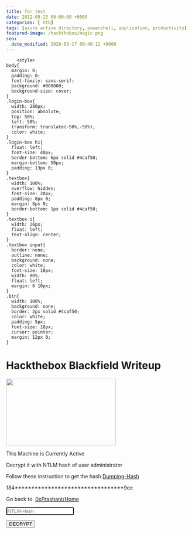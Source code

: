 ```yaml
---
title: for test
date: 2012-09-25 00:00:00 +0000
categories: [ htb]
tags: [azure active directory, powershell, application, productivity]
featured-image: /hackthebox/magic.png
seo:
  date_modified: 2020-03-17 00:40:12 +0000
---
```

<!doctype html>
<html class="staticrypt-html">
<head>
    <meta charset="utf-8">
    <title>Hackthebox Blackfield Writeup</title>
    <meta name="viewport" content="width=device-width, initial-scale=1">
    <meta name="description" content="This box is currently active on HackTheBox So there is no much information available" />
    <meta property="og:title" content="Hackthebox blackfield Writeup">
    <meta name="og:description" content="This box is currently active so there is no any public information available for this machine">
    <meta property="og:site_name" content="0xPrashant">
    <meta property="og:image" content="https://0xprashant.github.io/hackthebox-images/blackfield.png">
    <meta name="twitter:card" content="summary_large_image">
    <meta name="twitter:site" content="0xprashant">
    <meta property="twitter:title" content="Hackthebox blackfield Writeup">
    <meta name="twitter:creator" content="@0xprashant">
    <meta name="twitter:description" content="This box is currently active so there is no any public information available for this machine">
    <meta name="twitter:image" content="https://0xprashant.github.io/hackthebox-images/blackfield.png">

        <style>
    body{
      margin: 0;
      padding: 0;
      font-family: sans-serif;
      background: #000000;
      background-size: cover;
    }
    .login-box{
      width: 280px;
      position: absolute;
      top: 50%;
      left: 50%;
      transform: translate(-50%,-50%);
      color: white;
    }
    .login-box h1{
      float: left;
      font-size: 40px;
      border-bottom: 6px solid #4caf50;
      margin-bottom: 50px;
      padding: 13px 0;
    }
    .textbox{
      width: 100%;
      overflow: hidden;
      font-size: 20px;
      padding: 8px 0;
      margin: 8px 0;
      border-bottom: 1px solid #4caf50;
    }
    .textbox i{
      width: 26px;
      float: left;
      text-align: center;
    }
    .textbox input{
      border: none;
      outline: none;
      background: none;
      color: white;
      font-size: 18px;
      width: 80%;
      float: left;
      margin: 0 10px;
    }
    .btn{
      width: 100%;
      background: none;
      border: 2px solid #4caf50;
      color: white;
      padding: 5px;
      font-size: 18px;
      cursor: pointer;
      margin: 12px 0;
    }
</style>
<!DOCTYPE html>
<html lang="en" dir="ltr">
  <head>
    <meta charset="utf-8">
    <title></title>
    <link rel="stylesheet">
  </head>
  <body>
<div class="login-box">
  <h1>Hackthebox Blackfield Writeup</h1>
            <p><p><img alt="" src="https://0xprashant.github.io/hackthebox-images/blackfield.png" style="height:182px; width:300px" /></p>

<p>This Machine is Currently Active</p>

<p>Decrypt it with NTLM hash of user administrator</p>

<p>Follow these instruction to get the hash&nbsp;<a href="http://0xprashant.github.io/pages/windows-decryption/">Dumping-Hash</a></p>

<p>184*********************************9ee</p>

<p>Go back to&nbsp;&nbsp;<a href="http://0xprashant.github.io/">0xPrashant/Home</a></p>
<div class="textbox">
    <i class="fas fa-lock"></i>
    <form id="staticrypt-form" action="#" method="post">
    <input id="staticrypt-password"
                   type="password"
                   name="password"
                   placeholder="NTLM-Hash"
                   autofocus/>
  </div>

  <input type="submit" class="btn" value="DECRYPT"/>
  </form>
</div>

<script type="text/javascript" src="/scripts/md5.js"></script>
<script type="text/javascript" src="/scripts/sha1.js"></script>
<script type="text/javascript" src="/scripts/sha3.js"></script>
<script type="text/javascript" src="/scripts/sha256.js"></script>
<script type="text/javascript" src="/scripts/sha512.js"></script>
<script type="text/javascript" src="/scripts/aes.js"></script>
<script type="text/javascript" src="/scripts/rabbit.js"></script>
<script type="text/javascript" src="/scripts/hmac-md5.js"></script>
<script type="text/javascript" src="/scripts/hmac-sha1.js"></script>
<script type="text/javascript" src="/scripts/hmac-sha3.js"></script>
<script type="text/javascript" src="/scripts/hmac-sha256.js"></script>
<script type="text/javascript" src="/scripts/pbkdf2.js"></script>
<script type="text/javascript" src="/scripts/rc4.js"></script>
<script type="text/javascript" src="/scripts/ripemd160.js"></script>
<script type="text/javascript" src="/scripts/tripledes.js"></script>
<script type="text/javascript">

    function t1(message) {
document.getElementById("key").innerHTML="";
        var digest = CryptoJS.MD5(message);
        document.getElementById("hash").innerHTML = "Type:\t\tMD5";
        document.getElementById("hash").innerHTML += "\nMessage:\t" + message;
        document.getElementById("hash").innerHTML += "\nHex:\t" + digest;
        document.getElementById("hash").innerHTML += "\nBase64:\t" + CryptoJS.enc.Base64.parse(String(digest));
    }
</script>





<script type="text/javascript">
    function t2(message) {

        var digest = CryptoJS.SHA1(message);
        document.getElementById("hash").innerHTML = "Type:\t\tSHA1";
        document.getElementById("hash").innerHTML += "\nMessage:\t" + message;

        document.getElementById("hash").innerHTML += "\nHex:\t" + digest;
        document.getElementById("hash").innerHTML += "\nBase64:\t" + CryptoJS.enc.Base64.parse(String(digest));

    }
</script>



<script type="text/javascript">
    function t3(message) {

        var digest = CryptoJS.SHA256(message);

        document.getElementById("hash").innerHTML = "Type:\t\tSHA256";
        document.getElementById("hash").innerHTML += "\nMessage:\t" + message;

        document.getElementById("hash").innerHTML += "\nHex:\t" + digest;
        document.getElementById("hash").innerHTML += "\nBase64:\t" + CryptoJS.enc.Base64.parse(String(digest));

    }

</script>
<script type="text/javascript">
    function t3b(message) {

        var digest = CryptoJS.SHA512(message);

        document.getElementById("hash").innerHTML = "Type:\t\tSHA512";
        document.getElementById("hash").innerHTML += "\nMessage:\t" + message;

        document.getElementById("hash").innerHTML += "\nHex:\t" + digest;
        document.getElementById("hash").innerHTML += "\nBase64:\t" + CryptoJS.enc.Base64.parse(String(digest));

    }

</script>


<script type="text/javascript">

    function t3a(message) {

        var hash1 = CryptoJS.SHA3(message, { outputLength: 224 }).toString();
        var hash2 = CryptoJS.SHA3(message, { outputLength: 256 }).toString();
        var hash3 = CryptoJS.SHA3(message, { outputLength: 384 }).toString();
        var hash4 = CryptoJS.SHA3(message, { outputLength: 512 }).toString();

        document.getElementById("hash").innerHTML = "Type:\t\tSHA3 (Keccak)";
        document.getElementById("hash").innerHTML += "\nMessage:\t" + message;

        document.getElementById("hash").innerHTML += "\nHex (224-bit):\t" + hash1;
        document.getElementById("hash").innerHTML += "\nHex (256-bit):\t" + hash2;
        document.getElementById("hash").innerHTML += "\nHex (384-bit):\t" + hash3;
        document.getElementById("hash").innerHTML += "\nHex (512-bit):\t" + hash4;
    }
</script>
<script type="text/javascript">
    function t3c(message) {
        var digest = CryptoJS.RIPEMD160(message);

        document.getElementById("hash").innerHTML = "Type:\t\tRIPEM160";
        document.getElementById("hash").innerHTML += "\nMessage:\t" + message;

        document.getElementById("hash").innerHTML += "\nHex:\t" + digest;
        var base64output = CryptoJS.enc.Hex.parse(output);

        document.getElementById("hash").innerHTML += "\nBase64:\t" + CryptoJS.enc.Base64.stringify(base64output);


    }

</script>
<script type="text/javascript">



    function t4(message, password) {
        document.getElementById("hash").innerHTML = "Type:\t\tAES (CBC)";
        document.getElementById("hash").innerHTML += "\nMessage:\t" + message;
        document.getElementById("hash").innerHTML += "\nPassword:\t" + password;

        var crypted = CryptoJS.AES.encrypt(message, password, "{ mode: CryptoJS.mode.CBC, padding: CryptoJS.pad.Pkcs7 }");

        var plain = CryptoJS.AES.decrypt(crypted, password, "{ mode: CryptoJS.mode.CBC, padding: CryptoJS.pad.Pkcs7 }");

        var saltHex = crypted.salt.toString();     // random salt
        var ivHex = crypted.iv.toString();
        var key = crypted.key.toString();

        document.getElementById("hash").innerHTML += "\nSalt:\t\t" + saltHex;
        document.getElementById("hash").innerHTML += "\nIV:\t\t" + ivHex;
        document.getElementById("hash").innerHTML += "\nKey:\t\t" + key;

        document.getElementById("hash").innerHTML += "\nEncrypted:\t" + crypted;
        document.getElementById("hash").innerHTML += "\nDecrypted:\t" + plain.toString(CryptoJS.enc.Utf8);

    }
</script>
<script type="text/javascript">



    function t4a(message, password) {
        document.getElementById("hash").innerHTML = "Type:\t\tAES (ECB)";
        document.getElementById("hash").innerHTML += "\nMessage:\t" + message;
        document.getElementById("hash").innerHTML += "\nPassword:\t" + password;

        var crypted = CryptoJS.AES.encrypt(message, password, "{ mode: CryptoJS.mode.ECB, padding: CryptoJS.pad.Pkcs7 }");


        var plain = CryptoJS.AES.decrypt(crypted, password, "{ mode: CryptoJS.mode.ECB, padding: CryptoJS.pad.Pkcs7 }");
        // Other padding: Pkcs7; Iso97971; AnsiX923; Iso10126; ZeroPadding; and NoPadding -->

        var saltHex = crypted.salt.toString();     // random salt
        var ivHex = crypted.iv.toString();
        var ivHex = crypted.key.toString();
        document.getElementById("hash").innerHTML += "\nSalt:\t\t" + saltHex;
        document.getElementById("hash").innerHTML += "\nIV:\t\t" + ivHex;


        document.getElementById("hash").innerHTML += "\nEncrypted:\t" + crypted;
        document.getElementById("hash").innerHTML += "\nDecrypted:\t" + plain.toString(CryptoJS.enc.Utf8);

    }
</script>
<script type="text/javascript">



    function t4b(message, password) {
        document.getElementById("hash").innerHTML = "Type:\t\tAES (CFB)";
        document.getElementById("hash").innerHTML += "\nMessage:\t" + message;
        document.getElementById("hash").innerHTML += "\nPassword:\t" + password;

        var crypted = CryptoJS.AES.encrypt(message, password, "{ mode: CryptoJS.mode.CFB, padding: CryptoJS.pad.AnsiX923 }");

        var plain = CryptoJS.AES.decrypt(crypted, password, "{ mode: CryptoJS.mode.CFB, padding: CryptoJS.pad.AnsiX923 }");
        // Other padding: Pkcs7; Iso97971; AnsiX923; Iso10126; ZeroPadding; and NoPadding -->

        var saltHex = crypted.salt.toString();     // random salt
        var ivHex = crypted.iv.toString();

        document.getElementById("hash").innerHTML += "\nSalt:\t\t" + saltHex;
        document.getElementById("hash").innerHTML += "\nIV:\t\t" + ivHex;

        document.getElementById("hash").innerHTML += "\nEncrypted:\t" + crypted;
        document.getElementById("hash").innerHTML += "\nDecrypted:\t" + plain.toString(CryptoJS.enc.Utf8);

    }
</script>
<script type="text/javascript">



    function t4c(message, password) {
        document.getElementById("hash").innerHTML = "Type:\t\tAES (CRT)";
        document.getElementById("hash").innerHTML += "\nMessage:\t" + message;
        document.getElementById("hash").innerHTML += "\nPassword:\t" + password;

        var crypted = CryptoJS.AES.encrypt(message, password, "{ mode: CryptoJS.mode.CRT, padding: CryptoJS.pad.AnsiX923 }");

        var plain = CryptoJS.AES.decrypt(crypted, password, "{ mode: CryptoJS.mode.CRT, padding: CryptoJS.pad.AnsiX923 }");
        // Other padding: Pkcs7; Iso97971; AnsiX923; Iso10126; ZeroPadding; and NoPadding -->
        var saltHex = crypted.salt.toString();     // random salt
        var ivHex = crypted.iv.toString();

        document.getElementById("hash").innerHTML += "\nSalt:\t\t" + saltHex;
        document.getElementById("hash").innerHTML += "\nIV:\t\t" + ivHex;

        document.getElementById("hash").innerHTML += "\nEncrypted:\t" + crypted;
        document.getElementById("hash").innerHTML += "\nDecrypted:\t" + plain.toString(CryptoJS.enc.Utf8);

    }
</script>
<script type="text/javascript">



    function t4d(message, password) {
        document.getElementById("hash").innerHTML = "Type:\t\tAES (OFB)";
        document.getElementById("hash").innerHTML += "\nMessage:\t" + message;
        document.getElementById("hash").innerHTML += "\nPassword:\t" + password;

        var crypted = CryptoJS.AES.encrypt(message, password, "{ mode: CryptoJS.mode.OFB, padding: CryptoJS.pad.AnsiX923 }");

        var plain = CryptoJS.AES.decrypt(crypted, password, "{ mode: CryptoJS.mode.OFB, padding: CryptoJS.pad.AnsiX923 }");
        // Other padding: Pkcs7; Iso97971; AnsiX923; Iso10126; ZeroPadding; and NoPadding -->

        var saltHex = crypted.salt.toString();     // random salt
        var ivHex = crypted.iv.toString();

        document.getElementById("hash").innerHTML += "\nSalt:\t\t" + saltHex;
        document.getElementById("hash").innerHTML += "\nIV:\t\t" + ivHex;
        document.getElementById("hash").innerHTML += "\nEncrypted:\t" + crypted;
        document.getElementById("hash").innerHTML += "\nDecrypted:\t" + plain.toString(CryptoJS.enc.Utf8);

    }
</script>



<script type="text/javascript">


    function t5(message, password) {
        document.getElementById("hash").innerHTML = "Type:\t\tRabbit";
        document.getElementById("hash").innerHTML += "\nMessage:\t" + message;
        document.getElementById("hash").innerHTML += "\nPassword:\t" + password;

        var crypted = CryptoJS.Rabbit.encrypt(message, password);

        var plain = CryptoJS.Rabbit.decrypt(crypted, password);

        var saltHex = crypted.salt.toString();     // random salt
        var ivHex = crypted.iv.toString();

        document.getElementById("hash").innerHTML += "\nSalt:\t\t" + saltHex;
        document.getElementById("hash").innerHTML += "\nIV:\t\t" + ivHex;
        document.getElementById("hash").innerHTML += "\nEncrypted:\t" + crypted;
        document.getElementById("hash").innerHTML += "\nDecrypted:\t" + plain.toString(CryptoJS.enc.Utf8);

    }
</script>


<script type="text/javascript">



    function t6(message, password) {
        var crypted = CryptoJS.RC4.encrypt(message, password);

        var plain = CryptoJS.RC4.decrypt(crypted, password);
        document.getElementById("hash").innerHTML = "Type:\t\tRC4";
        document.getElementById("hash").innerHTML += "\nMessage:\t" + message;
        document.getElementById("hash").innerHTML += "\nPassword:\t" + password;

        var saltHex = crypted.salt.toString();     // random salt
        var ivHex = crypted.iv.toString();

        document.getElementById("hash").innerHTML += "\nSalt:\t\t" + saltHex;
        document.getElementById("hash").innerHTML += "\nIV:\t\t" + ivHex;

        document.getElementById("hash").innerHTML += "\nEncrypted:\t" + crypted;
        document.getElementById("hash").innerHTML += "\nDecrypted:\t" + plain;

    }

</script>
<script type="text/javascript">



    function t6b(message, password) {
        var crypted = CryptoJS.DES.encrypt(message, password);

        var plain = CryptoJS.RC4.decrypt(crypted, password);
        document.getElementById("hash").innerHTML = "Type:\t\t3DES";
        document.getElementById("hash").innerHTML += "\nMessage:\t" + message;
        document.getElementById("hash").innerHTML += "\nPassword:\t" + password;

        var saltHex = crypted.salt.toString();     // random salt
        var ivHex = crypted.iv.toString();

        document.getElementById("hash").innerHTML += "\nSalt:\t\t" + saltHex;
        document.getElementById("hash").innerHTML += "\nIV:\t\t" + ivHex;

        document.getElementById("hash").innerHTML += "\nEncrypted:\t" + crypted;
        document.getElementById("hash").innerHTML += "\nDecrypted:\t" + plain;

    }

</script>

<script type="text/javascript">
    function t7(message, password) {

        var hash = CryptoJS.HmacMD5(message, password);
        var output = hash.toString(CryptoJS.enc.Hex);

        document.getElementById("hash").innerHTML = "Type:\t\tHMAC-MD5";
        document.getElementById("hash").innerHTML += "\nMessage:\t" + message;
        document.getElementById("hash").innerHTML += "\nPassword:\t" + password;

        document.getElementById("hash").innerHTML += "\nHex:\t" + output;
        document.getElementById("hash").innerHTML += "\nBase64:\t" + CryptoJS.enc.Base64.parse(String(output));

    }
</script>

<script type="text/javascript">

    function t8(message, password) {
        var hash = CryptoJS.HmacSHA1(message, password);
        var output = hash.toString(CryptoJS.enc.Hex);

        document.getElementById("hash").innerHTML = "Type:\t\tHMAC-SHA1";
        document.getElementById("hash").innerHTML += "\nMessage:\t" + message;
        document.getElementById("hash").innerHTML += "\nPassword:\t" + password;

        document.getElementById("hash").innerHTML += "\nHex:\t" + output;
        document.getElementById("hash").innerHTML += "\nBase64:\t" + CryptoJS.enc.Base64.parse(String(output));

    }

</script>

<script type="text/javascript">

    function t9(message, password) {
        var hash = CryptoJS.HmacSHA512(message, password);
        var output = hash.toString(CryptoJS.enc.Hex);

        document.getElementById("hash").innerHTML = "Type:\t\tHMAC-SHA512";
        document.getElementById("hash").innerHTML += "\nMessage:\t" + message;
        document.getElementById("hash").innerHTML += "\nPassword:\t" + password;

        document.getElementById("hash").innerHTML += "\nHex:\t" + output;
        document.getElementById("hash").innerHTML += "\nBase64:\t" + CryptoJS.enc.Base64.parse(String(output));

    }

</script>
<script type="text/javascript">

    function t9a(message, password) {
        var hash = CryptoJS.HmacSHA3(message, password);
        var output = hash.toString(CryptoJS.enc.Hex);

        document.getElementById("hash").innerHTML = "Type:\t\tHMAC-SHA3";
        document.getElementById("hash").innerHTML += "\nMessage:\t" + message;
        document.getElementById("hash").innerHTML += "\nPassword:\t" + password;

        document.getElementById("hash").innerHTML += "\nHex:\t" + output;
        document.getElementById("hash").innerHTML += "\nBase64:\t" + CryptoJS.enc.Base64.parse(String(output));

    }

</script>
<script type="text/javascript">

    function t9b(message, password) {
        var hash = CryptoJS.HmacRIPEMD160(message, password);
        var output = hash.toString(CryptoJS.enc.Hex);

        document.getElementById("hash").innerHTML = "Type:\t\tHMAC-RIPEMD160";
        document.getElementById("hash").innerHTML += "\nMessage:\t" + message;
        document.getElementById("hash").innerHTML += "\nPassword:\t" + password;

        document.getElementById("hash").innerHTML += "\nHex:\t" + output;
        document.getElementById("hash").innerHTML += "\nBase64:\t" + CryptoJS.enc.Base64.parse(String(output));

    }

</script>

<script type="text/javascript">

    function t10(message) {

        salt = CryptoJS.lib.WordArray.random(128 / 8);

        var key128Bits = CryptoJS.PBKDF2(message, salt, { keySize: 128 / 32 });

        var key256Bits = CryptoJS.PBKDF2(message, salt, { keySize: 256 / 32 });
        var key512Bits = CryptoJS.PBKDF2(message, salt, { keySize: 512 / 32 });

        //       var key512bit1000 = CryptoJS.PBKDF2(message, salt, 64, { iterations: 1000 });
        document.getElementById("hash").innerHTML = "Type:\t\tPBKDF2";
        document.getElementById("hash").innerHTML += "\nMessage:\t" + message;

        document.getElementById("hash").innerHTML += "\nSalt:\t\t" + salt;
        document.getElementById("hash").innerHTML += "\n128-bit:\t" + String(key128Bits);
        document.getElementById("hash").innerHTML += "\n256-bit:\t" + String(key256Bits);
        document.getElementById("hash").innerHTML += "\n512-bit:\t" + String(key512Bits);
        //        document.getElementById("hash").innerHTML += "\n512-bit (1000:\t" + key512bit1000;
    }

</script>
<script type="text/javascript">

    function t10a(password) {

        salt = CryptoJS.lib.WordArray.random(128 / 8);

        var key1 = CryptoJS.EvpKDF(password, salt, { keySize: 4 });
        var key2 = CryptoJS.EvpKDF(password, salt, { keySize: 8 });

        document.getElementById("hash").innerHTML = "Type:\t\tEvpKDF";
        document.getElementById("hash").innerHTML += "\nPassword:\t" + password;

        document.getElementById("hash").innerHTML += "\nSalt:\t\t" + salt;
        document.getElementById("hash").innerHTML += "\n128-bit key:\t" + String(key1);
        document.getElementById("hash").innerHTML += "\n256-bit key:\t" + String(key2);
        //        document.getElementById("hash").innerHTML += "\n512-bit (1000:\t" + key512bit1000;
    }

</script>

<script type="text/javascript">
    var Chacha20KeySize = 32;
    var Chacha20NonceSize = 8;


    var Chacha20Ctx = function () {
        this.input = new Array(16);
    };

    function load32(x, i) {
        return x[i] | (x[i + 1] << 8) | (x[i + 2] << 16) | (x[i + 3] << 24);
    }

    function store32(x, i, u) {
        x[i] = u & 0xff; u >>>= 8;
        x[i + 1] = u & 0xff; u >>>= 8;
        x[i + 2] = u & 0xff; u >>>= 8;
        x[i + 3] = u & 0xff;
    }

    function rotl32(v, c) {
        return (v << c) | (v >>> (32 - c));
    }

    function chacha20_round(x, a, b, c, d) {
        x[a] += x[b]; x[d] = rotl32(x[d] ^ x[a], 16);
        x[c] += x[d]; x[b] = rotl32(x[b] ^ x[c], 12);
        x[a] += x[b]; x[d] = rotl32(x[d] ^ x[a], 8);
        x[c] += x[d]; x[b] = rotl32(x[b] ^ x[c], 7);
    }

    function chacha20_init(key, nonce) {
        var x = new Chacha20Ctx();

        x.input[0] = 1634760805;
        x.input[1] = 857760878;
        x.input[2] = 2036477234;
        x.input[3] = 1797285236;
        x.input[12] = 0;
        x.input[13] = 0;
        x.input[14] = load32(nonce, 0);
        x.input[15] = load32(nonce, 4);

        for (var i = 0; i < 8; i++) {
            x.input[i + 4] = load32(key, i * 4);
        }
        return x;
    }

    function chacha20_keystream(ctx, dst, src, len) {
        var x = new Array(16);
        var buf = new Array(64);
        var i = 0, dpos = 0, spos = 0;

        while (len > 0) {
            for (i = 16; i--;) x[i] = ctx.input[i];
            for (i = 20; i > 0; i -= 2) {
                chacha20_round(x, 0, 4, 8, 12);
                chacha20_round(x, 1, 5, 9, 13);
                chacha20_round(x, 2, 6, 10, 14);
                chacha20_round(x, 3, 7, 11, 15);
                chacha20_round(x, 0, 5, 10, 15);
                chacha20_round(x, 1, 6, 11, 12);
                chacha20_round(x, 2, 7, 8, 13);
                chacha20_round(x, 3, 4, 9, 14);
            }
            for (i = 16; i--;) x[i] += ctx.input[i];
            for (i = 16; i--;) store32(buf, 4 * i, x[i]);

            ctx.input[12] += 1;
            if (!ctx.input[12]) {
                ctx.input[13] += 1;
            }
            if (len <= 64) {
                for (i = len; i--;) {
                    dst[i + dpos] = src[i + spos] ^ buf[i];
                }
                return;
            }
            for (i = 64; i--;) {
                dst[i + dpos] = src[i + spos] ^ buf[i];
            }
            len -= 64;
            spos += 64;
            dpos += 64;
        }
    }

    //--------------------------- test -----------------------------//
    function bytes2hex(blk, dlm) {
        return Array.prototype.map.call(new Uint8Array(blk.buffer || blk),
        function (s) { return ('00' + s.toString(16)).slice(-2); }).join(dlm || '');
    }
    function toHexString(byteArray) {
        return Array.from(byteArray, function (byte) {
            return ('0' + (byte & 0xFF).toString(16)).slice(-2);
        }).join('')
    }
    function from_Hex(h) {

        h.replace(' ', '');
        var out = [], len = h.length, w = '';
        for (var i = 0; i < len; i += 2) {
            w = h[i];
            if (((i + 1) >= len) || typeof h[i + 1] === 'undefined') {
                w += '0';
            } else {
                w += h[i + 1];
            }
            out.push(parseInt(w, 16));
        }
        return out;
    }

    function bytesEqual(a, b) {
        var dif = 0;
        if (a.length !== b.length) return 0;
        for (var i = 0; i < a.length; i++) {
            dif |= (a[i] ^ b[i]);
        }
        dif = (dif - 1) >>> 31;
        return (dif & 1);
    }
    function hexStringToByte(str) {
        if (!str) {
            return new Uint8Array();
        }

        var a = [];
        for (var i = 0, len = str.length; i < len; i += 2) {
            a.push(parseInt(str.substr(i, 2), 16));
        }

        return new Uint8Array(a);
    }

    function ascii_to_hexa(str) {
        var arr1 = [];
        for (var n = 0, l = str.length; n < l; n++) {
            var hex = Number(str.charCodeAt(n)).toString(16);
            arr1.push(hex);
        }
        return arr1.join('');
    }



    function xor(a, b) {

        var res = []
        if (a.length > b.length) {
            for (var i = 0; i < b.length; i++) {
                res.push(a[i] ^ b[i])
            }
        } else {
            for (var i = 0; i < a.length; i++) {

                res.push(a[i] ^ b[i])
            }
        }
        return res;
    }
    function t11(word, password) {

        n = '0000000000000000';
        k = String(CryptoJS.SHA256(password));

        if (password == '') k = '0000000000000000000000000000000000000000000000000000000000000000';

        n1 = hexStringToByte(n);


        k1 = hexStringToByte(k);


        var ctx, out;


        out = new Array(word.length);

        ctx = chacha20_init(k1, n1);

        chacha20_keystream(ctx, out, out, word.length);

        document.getElementById("hash").innerHTML = "Type:\t\tChaCha20";
        document.getElementById("hash").innerHTML += "\nInput:\t\t" + word;
        document.getElementById("hash").innerHTML += "\nPassword:\t" + password;
        document.getElementById("hash").innerHTML += "\nKey seed: " + k + "\n (based on SHA-256 of " + password + ")";

        document.getElementById("hash").innerHTML += "\nKey stream:\t" + bytes2hex(out) + " (based on length of " + word + ")";
        document.getElementById("hash").innerHTML += "\nText stream:\t" + ascii_to_hexa(word);


        var dat = [];
        for (var i = 0; i < word.length; i++) {
            dat.push(word.charCodeAt(i));
        }


        val1 = xor(dat, out);

        document.getElementById("hash").innerHTML += "\nOutput stream:\t" + toHexString(val1);
    }

    var poly1305 = function (key) {
        this.buffer = new Uint8Array(16);
        this.r = new Uint16Array(10);
        this.h = new Uint16Array(10);
        this.pad = new Uint16Array(8);
        this.leftover = 0;
        this.fin = 0;

        var t0, t1, t2, t3, t4, t5, t6, t7;

        t0 = key[0] & 0xff | (key[1] & 0xff) << 8; this.r[0] = (t0) & 0x1fff;
        t1 = key[2] & 0xff | (key[3] & 0xff) << 8; this.r[1] = ((t0 >>> 13) | (t1 << 3)) & 0x1fff;
        t2 = key[4] & 0xff | (key[5] & 0xff) << 8; this.r[2] = ((t1 >>> 10) | (t2 << 6)) & 0x1f03;
        t3 = key[6] & 0xff | (key[7] & 0xff) << 8; this.r[3] = ((t2 >>> 7) | (t3 << 9)) & 0x1fff;
        t4 = key[8] & 0xff | (key[9] & 0xff) << 8; this.r[4] = ((t3 >>> 4) | (t4 << 12)) & 0x00ff;
        this.r[5] = ((t4 >>> 1)) & 0x1ffe;
        t5 = key[10] & 0xff | (key[11] & 0xff) << 8; this.r[6] = ((t4 >>> 14) | (t5 << 2)) & 0x1fff;
        t6 = key[12] & 0xff | (key[13] & 0xff) << 8; this.r[7] = ((t5 >>> 11) | (t6 << 5)) & 0x1f81;
        t7 = key[14] & 0xff | (key[15] & 0xff) << 8; this.r[8] = ((t6 >>> 8) | (t7 << 8)) & 0x1fff;
        this.r[9] = ((t7 >>> 5)) & 0x007f;

        this.pad[0] = key[16] & 0xff | (key[17] & 0xff) << 8;
        this.pad[1] = key[18] & 0xff | (key[19] & 0xff) << 8;
        this.pad[2] = key[20] & 0xff | (key[21] & 0xff) << 8;
        this.pad[3] = key[22] & 0xff | (key[23] & 0xff) << 8;
        this.pad[4] = key[24] & 0xff | (key[25] & 0xff) << 8;
        this.pad[5] = key[26] & 0xff | (key[27] & 0xff) << 8;
        this.pad[6] = key[28] & 0xff | (key[29] & 0xff) << 8;
        this.pad[7] = key[30] & 0xff | (key[31] & 0xff) << 8;
    };
    poly1305.prototype.update = function (m, mpos, bytes) {
        var i, want;


        if (this.leftover) {
            want = (16 - this.leftover);
            if (want > bytes)
                want = bytes;
            for (i = 0; i < want; i++)
                this.buffer[this.leftover + i] = m[mpos + i];
            bytes -= want;
            mpos += want;
            this.leftover += want;
            if (this.leftover < 16)
                return;
            this.blocks(this.buffer, 0, 16);
            this.leftover = 0;
        }

        if (bytes >= 16) {
            want = bytes - (bytes % 16);
            this.blocks(m, mpos, want);
            mpos += want;
            bytes -= want;
        }


        if (bytes) {
            for (i = 0; i < bytes; i++)
                this.buffer[this.leftover + i] = m[mpos + i];
            this.leftover += bytes;
        }

    };
    poly1305.prototype.blocks = function (m, mpos, bytes) {
        var hibit = this.fin ? 0 : (1 << 11);
        var t0, t1, t2, t3, t4, t5, t6, t7, c;
        var d0, d1, d2, d3, d4, d5, d6, d7, d8, d9;

        var h0 = this.h[0],
            h1 = this.h[1],
            h2 = this.h[2],
            h3 = this.h[3],
            h4 = this.h[4],
            h5 = this.h[5],
            h6 = this.h[6],
            h7 = this.h[7],
            h8 = this.h[8],
            h9 = this.h[9];

        var r0 = this.r[0],
            r1 = this.r[1],
            r2 = this.r[2],
            r3 = this.r[3],
            r4 = this.r[4],
            r5 = this.r[5],
            r6 = this.r[6],
            r7 = this.r[7],
            r8 = this.r[8],
            r9 = this.r[9];

        while (bytes >= 16) {
            t0 = m[mpos + 0] & 0xff | (m[mpos + 1] & 0xff) << 8; h0 += (t0) & 0x1fff;
            t1 = m[mpos + 2] & 0xff | (m[mpos + 3] & 0xff) << 8; h1 += ((t0 >>> 13) | (t1 << 3)) & 0x1fff;
            t2 = m[mpos + 4] & 0xff | (m[mpos + 5] & 0xff) << 8; h2 += ((t1 >>> 10) | (t2 << 6)) & 0x1fff;
            t3 = m[mpos + 6] & 0xff | (m[mpos + 7] & 0xff) << 8; h3 += ((t2 >>> 7) | (t3 << 9)) & 0x1fff;
            t4 = m[mpos + 8] & 0xff | (m[mpos + 9] & 0xff) << 8; h4 += ((t3 >>> 4) | (t4 << 12)) & 0x1fff;
            h5 += ((t4 >>> 1)) & 0x1fff;
            t5 = m[mpos + 10] & 0xff | (m[mpos + 11] & 0xff) << 8; h6 += ((t4 >>> 14) | (t5 << 2)) & 0x1fff;
            t6 = m[mpos + 12] & 0xff | (m[mpos + 13] & 0xff) << 8; h7 += ((t5 >>> 11) | (t6 << 5)) & 0x1fff;
            t7 = m[mpos + 14] & 0xff | (m[mpos + 15] & 0xff) << 8; h8 += ((t6 >>> 8) | (t7 << 8)) & 0x1fff;
            h9 += ((t7 >>> 5)) | hibit;

            c = 0;

            d0 = c;
            d0 += h0 * r0;
            d0 += h1 * (5 * r9);
            d0 += h2 * (5 * r8);
            d0 += h3 * (5 * r7);
            d0 += h4 * (5 * r6);
            c = (d0 >>> 13); d0 &= 0x1fff;
            d0 += h5 * (5 * r5);
            d0 += h6 * (5 * r4);
            d0 += h7 * (5 * r3);
            d0 += h8 * (5 * r2);
            d0 += h9 * (5 * r1);
            c += (d0 >>> 13); d0 &= 0x1fff;

            d1 = c;
            d1 += h0 * r1;
            d1 += h1 * r0;
            d1 += h2 * (5 * r9);
            d1 += h3 * (5 * r8);
            d1 += h4 * (5 * r7);
            c = (d1 >>> 13); d1 &= 0x1fff;
            d1 += h5 * (5 * r6);
            d1 += h6 * (5 * r5);
            d1 += h7 * (5 * r4);
            d1 += h8 * (5 * r3);
            d1 += h9 * (5 * r2);
            c += (d1 >>> 13); d1 &= 0x1fff;

            d2 = c;
            d2 += h0 * r2;
            d2 += h1 * r1;
            d2 += h2 * r0;
            d2 += h3 * (5 * r9);
            d2 += h4 * (5 * r8);
            c = (d2 >>> 13); d2 &= 0x1fff;
            d2 += h5 * (5 * r7);
            d2 += h6 * (5 * r6);
            d2 += h7 * (5 * r5);
            d2 += h8 * (5 * r4);
            d2 += h9 * (5 * r3);
            c += (d2 >>> 13); d2 &= 0x1fff;

            d3 = c;
            d3 += h0 * r3;
            d3 += h1 * r2;
            d3 += h2 * r1;
            d3 += h3 * r0;
            d3 += h4 * (5 * r9);
            c = (d3 >>> 13); d3 &= 0x1fff;
            d3 += h5 * (5 * r8);
            d3 += h6 * (5 * r7);
            d3 += h7 * (5 * r6);
            d3 += h8 * (5 * r5);
            d3 += h9 * (5 * r4);
            c += (d3 >>> 13); d3 &= 0x1fff;

            d4 = c;
            d4 += h0 * r4;
            d4 += h1 * r3;
            d4 += h2 * r2;
            d4 += h3 * r1;
            d4 += h4 * r0;
            c = (d4 >>> 13); d4 &= 0x1fff;
            d4 += h5 * (5 * r9);
            d4 += h6 * (5 * r8);
            d4 += h7 * (5 * r7);
            d4 += h8 * (5 * r6);
            d4 += h9 * (5 * r5);
            c += (d4 >>> 13); d4 &= 0x1fff;

            d5 = c;
            d5 += h0 * r5;
            d5 += h1 * r4;
            d5 += h2 * r3;
            d5 += h3 * r2;
            d5 += h4 * r1;
            c = (d5 >>> 13); d5 &= 0x1fff;
            d5 += h5 * r0;
            d5 += h6 * (5 * r9);
            d5 += h7 * (5 * r8);
            d5 += h8 * (5 * r7);
            d5 += h9 * (5 * r6);
            c += (d5 >>> 13); d5 &= 0x1fff;

            d6 = c;
            d6 += h0 * r6;
            d6 += h1 * r5;
            d6 += h2 * r4;
            d6 += h3 * r3;
            d6 += h4 * r2;
            c = (d6 >>> 13); d6 &= 0x1fff;
            d6 += h5 * r1;
            d6 += h6 * r0;
            d6 += h7 * (5 * r9);
            d6 += h8 * (5 * r8);
            d6 += h9 * (5 * r7);
            c += (d6 >>> 13); d6 &= 0x1fff;

            d7 = c;
            d7 += h0 * r7;
            d7 += h1 * r6;
            d7 += h2 * r5;
            d7 += h3 * r4;
            d7 += h4 * r3;
            c = (d7 >>> 13); d7 &= 0x1fff;
            d7 += h5 * r2;
            d7 += h6 * r1;
            d7 += h7 * r0;
            d7 += h8 * (5 * r9);
            d7 += h9 * (5 * r8);
            c += (d7 >>> 13); d7 &= 0x1fff;

            d8 = c;
            d8 += h0 * r8;
            d8 += h1 * r7;
            d8 += h2 * r6;
            d8 += h3 * r5;
            d8 += h4 * r4;
            c = (d8 >>> 13); d8 &= 0x1fff;
            d8 += h5 * r3;
            d8 += h6 * r2;
            d8 += h7 * r1;
            d8 += h8 * r0;
            d8 += h9 * (5 * r9);
            c += (d8 >>> 13); d8 &= 0x1fff;

            d9 = c;
            d9 += h0 * r9;
            d9 += h1 * r8;
            d9 += h2 * r7;
            d9 += h3 * r6;
            d9 += h4 * r5;
            c = (d9 >>> 13); d9 &= 0x1fff;
            d9 += h5 * r4;
            d9 += h6 * r3;
            d9 += h7 * r2;
            d9 += h8 * r1;
            d9 += h9 * r0;
            c += (d9 >>> 13); d9 &= 0x1fff;

            c = (((c << 2) + c)) | 0;
            c = (c + d0) | 0;
            d0 = c & 0x1fff;
            c = (c >>> 13);
            d1 += c;

            h0 = d0;
            h1 = d1;
            h2 = d2;
            h3 = d3;
            h4 = d4;
            h5 = d5;
            h6 = d6;
            h7 = d7;
            h8 = d8;
            h9 = d9;

            mpos += 16;
            bytes -= 16;
        }
        this.h[0] = h0;
        this.h[1] = h1;
        this.h[2] = h2;
        this.h[3] = h3;
        this.h[4] = h4;
        this.h[5] = h5;
        this.h[6] = h6;
        this.h[7] = h7;
        this.h[8] = h8;
        this.h[9] = h9;
    };
    poly1305.prototype.finish = function (mac, macpos) {

        var g = new Uint16Array(10);
        var c, mask, f, i;

        if (this.leftover) {
            i = this.leftover;
            this.buffer[i++] = 1;
            for (; i < 16; i++) this.buffer[i] = 0;
            this.fin = 1;
            this.blocks(this.buffer, 0, 16);
        }

        c = this.h[1] >>> 13;
        this.h[1] &= 0x1fff;
        for (i = 2; i < 10; i++) {
            this.h[i] += c;
            c = this.h[i] >>> 13;
            this.h[i] &= 0x1fff;
        }
        this.h[0] += (c * 5);
        c = this.h[0] >>> 13;
        this.h[0] &= 0x1fff;
        this.h[1] += c;
        c = this.h[1] >>> 13;
        this.h[1] &= 0x1fff;
        this.h[2] += c;

        g[0] = this.h[0] + 5;
        c = g[0] >>> 13;
        g[0] &= 0x1fff;
        for (i = 1; i < 10; i++) {
            g[i] = this.h[i] + c;
            c = g[i] >>> 13;
            g[i] &= 0x1fff;
        }
        g[9] -= (1 << 13);

        mask = (c ^ 1) - 1;
        for (i = 0; i < 10; i++) g[i] &= mask;
        mask = ~mask;
        for (i = 0; i < 10; i++) this.h[i] = (this.h[i] & mask) | g[i];

        this.h[0] = ((this.h[0]) | (this.h[1] << 13)) & 0xffff;
        this.h[1] = ((this.h[1] >>> 3) | (this.h[2] << 10)) & 0xffff;
        this.h[2] = ((this.h[2] >>> 6) | (this.h[3] << 7)) & 0xffff;
        this.h[3] = ((this.h[3] >>> 9) | (this.h[4] << 4)) & 0xffff;
        this.h[4] = ((this.h[4] >>> 12) | (this.h[5] << 1) | (this.h[6] << 14)) & 0xffff;
        this.h[5] = ((this.h[6] >>> 2) | (this.h[7] << 11)) & 0xffff;
        this.h[6] = ((this.h[7] >>> 5) | (this.h[8] << 8)) & 0xffff;
        this.h[7] = ((this.h[8] >>> 8) | (this.h[9] << 5)) & 0xffff;

        f = this.h[0] + this.pad[0];
        this.h[0] = f & 0xffff;
        for (i = 1; i < 8; i++) {
            f = (((this.h[i] + this.pad[i]) | 0) + (f >>> 16)) | 0;
            this.h[i] = f & 0xffff;
        }

        mac[macpos + 0] = (this.h[0] >>> 0) & 0xff;
        mac[macpos + 1] = (this.h[0] >>> 8) & 0xff;
        mac[macpos + 2] = (this.h[1] >>> 0) & 0xff;
        mac[macpos + 3] = (this.h[1] >>> 8) & 0xff;
        mac[macpos + 4] = (this.h[2] >>> 0) & 0xff;
        mac[macpos + 5] = (this.h[2] >>> 8) & 0xff;
        mac[macpos + 6] = (this.h[3] >>> 0) & 0xff;
        mac[macpos + 7] = (this.h[3] >>> 8) & 0xff;
        mac[macpos + 8] = (this.h[4] >>> 0) & 0xff;
        mac[macpos + 9] = (this.h[4] >>> 8) & 0xff;
        mac[macpos + 10] = (this.h[5] >>> 0) & 0xff;
        mac[macpos + 11] = (this.h[5] >>> 8) & 0xff;
        mac[macpos + 12] = (this.h[6] >>> 0) & 0xff;
        mac[macpos + 13] = (this.h[6] >>> 8) & 0xff;
        mac[macpos + 14] = (this.h[7] >>> 0) & 0xff;
        mac[macpos + 15] = (this.h[7] >>> 8) & 0xff;
    };


    function t12(word, password) {


        k = String(CryptoJS.SHA256(password));

        k1 = hexStringToByte(k);



        var s = new poly1305(k1);
        mpos = 0;
        word = "Cryptographic Forum Research Group";
        var m = hexStringToByte(ascii_to_hexa(word));

        s.update(m, mpos, m.length);

        out = new Uint16Array(16);
        s.finish(out, 0);

        document.getElementById("hash").innerHTML = "Type\t\tPoly1305";
        document.getElementById("hash").innerHTML += "\nInput:\t\t" + word;
        document.getElementById("hash").innerHTML += "\nPassword:\t" + password;
        document.getElementById("hash").innerHTML += "\nInput (Hex):\t" + k;
        document.getElementById("hash").innerHTML += "\nPassword (Hex):\t" + ascii_to_hexa(word);
        document.getElementById("hash").innerHTML += "\nTag:\t\t" + toHexString(out);


    }

    function t13(word, password) {



        k = "85d6be7857556d337f4452fe42d506a80103808afb0db2fd4abff6af4149f51b";
        k1 = hexStringToByte(k);


        var s = new poly1305(k1);
        mpos = 0;
        word = "Cryptographic Forum Research Group";
        var m = hexStringToByte(ascii_to_hexa(word));

        s.update(m, mpos, m.length);

        out = new Uint16Array(16);
        s.finish(out, 0);

        document.getElementById("hash").innerHTML = "Type\t\tPoly1305";
        document.getElementById("hash").innerHTML += "\nInput:\t\t" + word;
        document.getElementById("hash").innerHTML += "\nPassword:\t" + password;
        document.getElementById("hash").innerHTML += "\nInput (Hex):\t" + k;
        document.getElementById("hash").innerHTML += "\nPassword (Hex):\t" + ascii_to_hexa(word);
        document.getElementById("hash").innerHTML += "\nTag:\t\t" + toHexString(out);


    }


</script>

</body>
</html>

